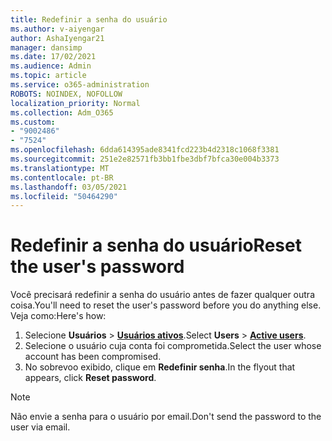```yaml
---
title: Redefinir a senha do usuário
ms.author: v-aiyengar
author: AshaIyengar21
manager: dansimp
ms.date: 17/02/2021
ms.audience: Admin
ms.topic: article
ms.service: o365-administration
ROBOTS: NOINDEX, NOFOLLOW
localization_priority: Normal
ms.collection: Adm_O365
ms.custom:
- "9002486"
- "7524"
ms.openlocfilehash: 6dda614395ade8341fcd223b4d2318c1068f3381
ms.sourcegitcommit: 251e2e82571fb3bb1fbe3dbf7bfca30e004b3373
ms.translationtype: MT
ms.contentlocale: pt-BR
ms.lasthandoff: 03/05/2021
ms.locfileid: "50464290"
---
```

# <a name="reset-the-users-password"></a><span data-ttu-id="12513-102">Redefinir a senha do usuário</span><span class="sxs-lookup"><span data-stu-id="12513-102">Reset the user's password</span></span>

<span data-ttu-id="12513-103">Você precisará redefinir a senha do usuário antes de fazer qualquer outra coisa.</span><span class="sxs-lookup"><span data-stu-id="12513-103">You'll need to reset the user's password before you do anything else.</span></span> <span data-ttu-id="12513-104">Veja como:</span><span class="sxs-lookup"><span data-stu-id="12513-104">Here's how:</span></span>

1. <span data-ttu-id="12513-105">Selecione **Usuários**  >  **[Usuários ativos](https://go.microsoft.com/fwlink/p/?linkid=834822)**.</span><span class="sxs-lookup"><span data-stu-id="12513-105">Select **Users** > **[Active users](https://go.microsoft.com/fwlink/p/?linkid=834822)**.</span></span>
1. <span data-ttu-id="12513-106">Selecione o usuário cuja conta foi comprometida.</span><span class="sxs-lookup"><span data-stu-id="12513-106">Select the user whose account has been compromised.</span></span>
1. <span data-ttu-id="12513-107">No sobrevoo exibido, clique em **Redefinir senha**.</span><span class="sxs-lookup"><span data-stu-id="12513-107">In the flyout that appears, click **Reset password**.</span></span>

> [!NOTE]
> <span data-ttu-id="12513-108">Não envie a senha para o usuário por email.</span><span class="sxs-lookup"><span data-stu-id="12513-108">Don't send the password to the user via email.</span></span>

